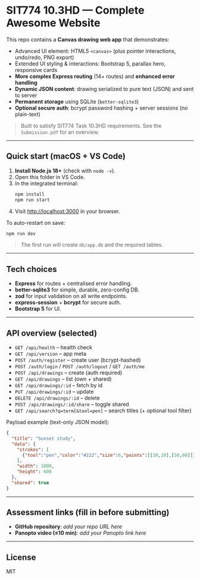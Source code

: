 # SIT774 10.3HD — Complete Awesome Website

This repo contains a **Canvas drawing web app** that demonstrates:

- Advanced UI element: HTML5 `<canvas>` (plus pointer interactions, undo/redo, PNG export)
- Extended UI styling & interactions: Bootstrap 5, parallax hero, responsive cards
- **More complex Express routing** (14+ routes) and **enhanced error handling**
- **Dynamic JSON content**: drawing serialized to pure text (JSON) and sent to server
- **Permanent storage** using SQLite (`better-sqlite3`)
- **Optional secure auth**: bcrypt password hashing + server sessions (no plain-text)

> Built to satisfy SIT774 Task 10.3HD requirements. See the `Submission.pdf` for an overview.

---

## Quick start (macOS + VS Code)

1. **Install Node.js 18+** (check with `node -v`).
2. Open this folder in VS Code.
3. In the integrated terminal:
   ```bash
   npm install
   npm run start
   ```
4. Visit <http://localhost:3000> in your browser.

To auto-restart on save:

```bash
npm run dev
```

> The first run will create `db/app.db` and the required tables.

---

## Tech choices

- **Express** for routes + centralised error handling.
- **better-sqlite3** for simple, durable, zero-config DB.
- **zod** for input validation on all write endpoints.
- **express-session** + **bcrypt** for secure auth.
- **Bootstrap 5** for UI.

---

## API overview (selected)

- `GET /api/health` – health check
- `GET /api/version` – app meta
- `POST /auth/register` – create user (bcrypt-hashed)
- `POST /auth/login` / `POST /auth/logout` / `GET /auth/me`
- `POST /api/drawings` – create (auth required)
- `GET /api/drawings` – list (own + shared)
- `GET /api/drawings/:id` – fetch by id
- `PUT /api/drawings/:id` – update
- `DELETE /api/drawings/:id` – delete
- `POST /api/drawings/:id/share` – toggle shared
- `GET /api/search?q=term[&tool=pen]` – search titles (+ optional tool filter)

Payload example (text-only JSON model):
```json
{
  "title": "Sunset study",
  "data": {
    "strokes": [
      {"tool":"pen","color":"#222","size":6,"points":[[10,10],[50,60]]}
    ],
    "width": 1000,
    "height": 600
  },
  "shared": true
}
```

---

## Assessment links (fill in before submitting)

- **GitHub repository**: _add your repo URL here_
- **Panopto video (≤10 min)**: _add your Panopto link here_

---

## License

MIT
